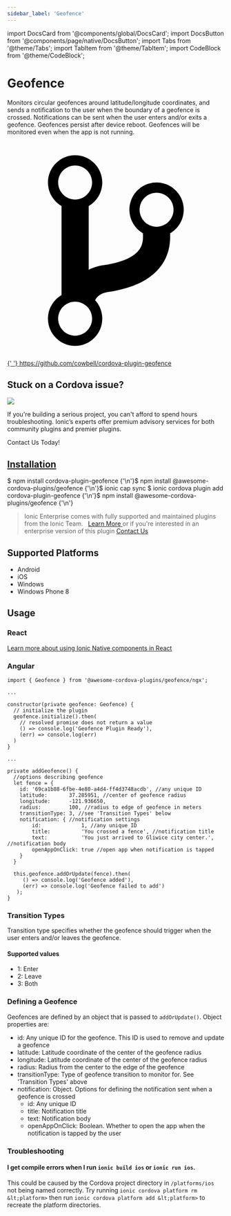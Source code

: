 ```yaml
---
sidebar_label: 'Geofence'
---
```


import DocsCard from '@components/global/DocsCard';
import DocsButton from '@components/page/native/DocsButton';
import Tabs from '@theme/Tabs';
import TabItem from '@theme/TabItem';
import CodeBlock from '@theme/CodeBlock';

# Geofence

Monitors circular geofences around latitude/longitude coordinates, and sends a notification to the user when the boundary of a geofence is crossed. Notifications can be sent when the user enters and/or exits a geofence.
Geofences persist after device reboot. Geofences will be monitored even when the app is not running.

<p>
  <a href="https://github.com/cowbell/cordova-plugin-geofence" target="_blank" rel="noopener" className="git-link">
    <svg viewBox="0 0 512 512">
      <path d="M416 160c0-35.3-28.7-64-64-64s-64 28.7-64 64c0 23.7 12.9 44.3 32 55.4v8.6c0 19.9-7.8 33.7-25.3 44.9-15.4 9.8-38.1 17.1-67.5 21.5-14 2.1-25.7 6-35.2 10.7V151.4c19.1-11.1 32-31.7 32-55.4 0-35.3-28.7-64-64-64S96 60.7 96 96c0 23.7 12.9 44.3 32 55.4v209.2c-19.1 11.1-32 31.7-32 55.4 0 35.3 28.7 64 64 64s64-28.7 64-64c0-16.6-6.3-31.7-16.7-43.1 1.9-4.9 9.7-16.3 29.4-19.3 38.8-5.8 68.9-15.9 92.3-30.8 36-22.8 55-57 55-98.8v-8.6c19.1-11.1 32-31.7 32-55.4zM160 56c22.1 0 40 17.9 40 40s-17.9 40-40 40-40-17.9-40-40 17.9-40 40-40zm0 400c-22.1 0-40-17.9-40-40s17.9-40 40-40 40 17.9 40 40-17.9 40-40 40zm192-256c-22.1 0-40-17.9-40-40s17.9-40 40-40 40 17.9 40 40-17.9 40-40 40z"></path>
    </svg>{' '}
    https://github.com/cowbell/cordova-plugin-geofence
  </a>
</p>

<h2>Stuck on a Cordova issue?</h2>
<DocsCard
  className="cordova-ee-card"
  header="Don't waste precious time on plugin issues."
  href="https://ionicframework.com/sales?product_of_interest=Ionic%20Native"
>
  <div>
    <img src="/docs/icons/native-cordova-bot.png" class="cordova-ee-img" />
    <p>
      If you're building a serious project, you can't afford to spend hours troubleshooting. Ionic’s experts offer
      premium advisory services for both community plugins and premier plugins.
    </p>
    <DocsButton className="native-ee-detail">Contact Us Today!</DocsButton>
  </div>
</DocsCard>

<h2 id="installation">
  <a href="#installation">Installation</a>
</h2>
<Tabs
  groupId="runtime"
  defaultValue="Capacitor"
  values={[
    { value: 'Capacitor', label: 'Capacitor' },
    { value: 'Cordova', label: 'Cordova' },
    { value: 'Enterprise', label: 'Enterprise' },
  ]}
>
  <TabItem value="Capacitor">
    <CodeBlock className="language-shell">
      $ npm install cordova-plugin-geofence {'\n'}$ npm install @awesome-cordova-plugins/geofence {'\n'}$ ionic cap sync
    </CodeBlock>
  </TabItem>
  <TabItem value="Cordova">
    <CodeBlock className="language-shell">
      $ ionic cordova plugin add cordova-plugin-geofence {'\n'}$ npm install @awesome-cordova-plugins/geofence {'\n'}
    </CodeBlock>
  </TabItem>
  <TabItem value="Enterprise">
    <blockquote>
      Ionic Enterprise comes with fully supported and maintained plugins from the Ionic Team. &nbsp;
      <a class="btn" href="https://ionic.io/docs/premier-plugins">
        Learn More
      </a> or if you're interested in an enterprise version of this plugin <a
        class="btn"
        href="https://ionicframework.com/sales?product_of_interest=Ionic%20Enterprise%20Engine"
      >
        Contact Us
      </a>
    </blockquote>
  </TabItem>
</Tabs>

## Supported Platforms

- Android
- iOS
- Windows
- Windows Phone 8

## Usage

### React

[Learn more about using Ionic Native components in React](../native-community.md#react)

### Angular

```tsx
import { Geofence } from '@awesome-cordova-plugins/geofence/ngx';

...

constructor(private geofence: Geofence) {
  // initialize the plugin
  geofence.initialize().then(
    // resolved promise does not return a value
    () => console.log('Geofence Plugin Ready'),
    (err) => console.log(err)
  )
}

...

private addGeofence() {
  //options describing geofence
  let fence = {
    id: '69ca1b88-6fbe-4e80-a4d4-ff4d3748acdb', //any unique ID
    latitude:       37.285951, //center of geofence radius
    longitude:      -121.936650,
    radius:         100, //radius to edge of geofence in meters
    transitionType: 3, //see 'Transition Types' below
    notification: { //notification settings
        id:             1, //any unique ID
        title:          'You crossed a fence', //notification title
        text:           'You just arrived to Gliwice city center.', //notification body
        openAppOnClick: true //open app when notification is tapped
    }
  }

  this.geofence.addOrUpdate(fence).then(
     () => console.log('Geofence added'),
     (err) => console.log('Geofence failed to add')
   );
}

```

### Transition Types

Transition type specifies whether the geofence should trigger when the user enters and/or leaves the geofence.

#### Supported values

- 1: Enter
- 2: Leave
- 3: Both

### Defining a Geofence

Geofences are defined by an object that is passed to `addOrUpdate()`. Object properties are:

- id: Any unique ID for the geofence. This ID is used to remove and update a geofence
- latitude: Latitude coordinate of the center of the geofence radius
- longitude: Latitude coordinate of the center of the geofence radius
- radius: Radius from the center to the edge of the geofence
- transitionType: Type of geofence transition to monitor for. See 'Transition Types' above
- notification: Object. Options for defining the notification sent when a geofence is crossed
  - id: Any unique ID
  - title: Notification title
  - text: Notification body
  - openAppOnClick: Boolean. Whether to open the app when the notification is tapped by the user

### Troubleshooting

#### I get compile errors when I run `ionic build ios` or `ionic run ios`.

This could be caused by the Cordova project directory in `/platforms/ios` not being named correctly.
Try running `ionic cordova platform rm &lt;platform>` then run `ionic cordova platform add &lt;platform>` to recreate the
platform directories.
